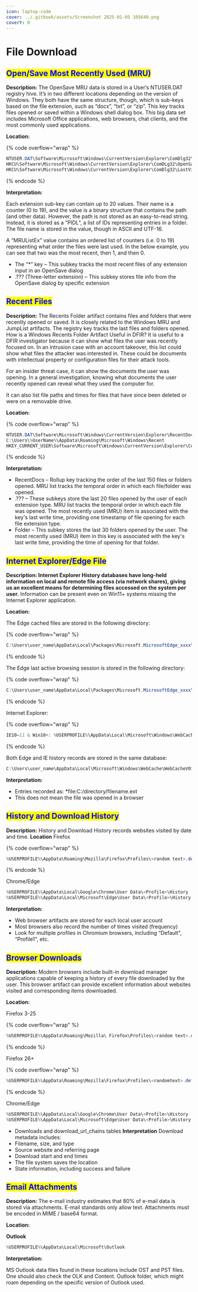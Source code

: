 ```yaml
---
icon: laptop-code
cover: ../.gitbook/assets/Screenshot 2025-01-05 105640.png
coverY: 0
---
```


# File Download

## <mark style="color:blue;">Open/Save Most Recently Used (MRU)</mark>

**Description:** The OpenSave MRU data is stored in a User’s NTUSER.DAT registry hive. It’s in two different locations depending on the version of Windows. They both have the same structure, though, which is sub-keys based on the file extension, such as “docx”, “txt”, or “zip”. This key tracks files opened or saved within a Windows shell dialog box. This big data set includes Microsoft Office applications, web browsers, chat clients, and the most commonly used applications.&#x20;

**Location:**

{% code overflow="wrap" %}
```cs
NTUSER.DAT\Software\Microsoft\Windows\CurrentVersion\Explorer\ComDlg32\OpenSavePIDlMRU
HKCU\Software\Microsoft\Windows\CurrentVersion\Explorer\ComDLg32\OpenSavePidlMRU
HKCU\Software\Microsoft\Windows\CurrentVersion\Explorer\ComDlg32\LastVisitedMRU
```
{% endcode %}

**Interpretation:**

Each extension sub-key can contain up to 20 values. Their name is a counter (0 to 19), and the value is a binary structure that contains the path (and other data). However, the path is not stored as an easy-to-read string. Instead, it is stored as a “PIDL”, a list of IDs representing entries in a folder. The file name is stored in the value, though in ASCII and UTF-16.

A “MRUListEx” value contains an ordered list of counters (i.e. 0 to 19) representing what order the files were last used. In the below example, you can see that two was the most recent, then 1, and then 0.

* The “\*” key – This subkey tracks the most recent files of any extension input in an OpenSave dialog
* .??? (Three-letter extension) – This subkey stores file info from the OpenSave dialog by specific extension

## <mark style="color:blue;">Recent Files</mark>

**Description:** The Recents Folder artifact contains files and folders that were recently opened or saved. It is closely related to the Windows MRU and JumpList artifacts. The registry key tracks the last files and folders opened. How is a Windows Recents Folder Artifact Useful in DFIR? It is useful to a DFIR investigator because it can show what files the user was recently focused on. In an intrusion case with an account takeover, this list could show what files the attacker was interested in. These could be documents with intellectual property or configuration files for their attack tools.

For an insider threat case, it can show the documents the user was opening. In a general investigation, knowing what documents the user recently opened can reveal what they used the computer for.

It can also list file paths and times for files that have since been deleted or were on a removable drive.&#x20;

**Location:**

{% code overflow="wrap" %}
```cs
NTUSER.DAT\Software\Microsoft\Windows\CurrentVersion\Explorer\RecentDocs
C:\Users\%UserName%\AppData\Roaming\Microsoft\Windows\Recent
HKEY_CURRENT_USER\Software\Microsoft\Windows\CurrentVersion\Explorer\ComDlg32\OpenSavePidlMRU
```
{% endcode %}

**Interpretation:**

* RecentDocs – Rollup key tracking the order of the last 150 files or folders opened. MRU list tracks the temporal order in which each file/folder was opened.
* .??? – These subkeys store the last 20 files opened by the user of each extension type. MRU list tracks the temporal order in which each file was opened. The most recently used (MRU) item is associated with the key's last write time, providing one timestamp of file opening for each file extension type.
* Folder – This subkey stores the last 30 folders opened by the user. The most recently used (MRU) item in this key is associated with the key's last write time, providing the time of opening for that folder.

## <mark style="color:blue;">Internet Explorer/Edge File</mark>

**Description: Internet Explorer History databases have long-held information on local and remote file access (via network shares), giving us an excellent means for determining files accessed on the system per user.** Information can be present even on Win11+ systems missing the Internet Explorer application.&#x20;

**Location:**

The Edge cached files are stored in the following directory:

{% code overflow="wrap" %}
```cs
C:\Users\user_name\AppData\Local\Packages\Microsoft.MicrosoftEdge_xxxx\AC\#!001\MicrosoftEdge\Cache\
```
{% endcode %}

The Edge last active browsing session is stored in the following directory:

{% code overflow="wrap" %}
```cs
C:\Users\user_name\AppData\Local\Packages\Microsoft.MicrosoftEdge_xxxx\AC\MicrosoftEdge\User\Default\Recovery\Active\
```
{% endcode %}

Internet Explorer:

{% code overflow="wrap" %}
```cs
IE10–11 & Win10+: %USERPROFILE%\AppData\Local\Microsoft\Windows\WebCache\WebCacheV*.dat
```
{% endcode %}

Both Edge and IE history records are stored in the same database:

```cs
C:\Users\user_name\AppData\Local\Microsoft\Windows\WebCache\WebCacheV01.dat
```

**Interpretation:**

* Entries recorded as: \*file:C:/directory/filename.ext
* This does not mean the file was opened in a browser

## <mark style="color:blue;">History and Download History</mark>

**Description:** History and Download History records websites visited by date and time. **Location** Firefox

{% code overflow="wrap" %}
```cs
%USERPROFILE%\AppData\Roaming\Mozilla\Firefox\Profiles\<random text>.default\places.sqlite
```
{% endcode %}

Chrome/Edge

```cs
%USERPROFILE%\AppData\Local\Google\Chrome\User Data\<Profile>\History
%USERPROFILE%\AppData\Local\Microsoft\Edge\User Data\<Profile>\History
```

**Interpretation:**

* Web browser artifacts are stored for each local user account
* Most browsers also record the number of times visited (frequency)
* Look for multiple profiles in Chromium browsers, including “Default",  “Profile1", etc.

## <mark style="color:blue;">Browser Downloads</mark>

**Description:** Modern browsers include built-in download manager applications capable of keeping a history of every file downloaded by the user. This browser artifact can provide excellent information about websites visited and corresponding items downloaded.&#x20;

**Location:**

Firefox 3-25

{% code overflow="wrap" %}
```cs
%USERPROFILE%\AppData\Roaming\Mozilla\ Firefox\Profiles\<random text>.default\downloads.sqlite
```
{% endcode %}

Firefox 26+

{% code overflow="wrap" %}
```cs
%USERPROFILE%\AppData\Roaming\Mozilla\Firefox\Profiles\<randomtext>.default\places.sqlite- moz_annos table
```
{% endcode %}

Chrome/Edge

```cs
%USERPROFILE%\AppData\Local\Google\Chrome\User Data\<Profile>\History
%USERPROFILE%\AppData\Local\Microsoft\Edge\User Data\<Profile>\History
```

* Downloads and download\_url\_chains tables **Interpretation** Download metadata includes:
* Filename, size, and type
* Source website and referring page
* Download start and end times
* The file system saves the location
* State information, including success and failure

## <mark style="color:blue;">Email Attachments</mark>

**Description:** The e-mail industry estimates that 80% of e-mail data is stored via attachments. E-mail standards only allow text. Attachments must be encoded in MIME / base64 format.&#x20;

**Location:**&#x20;

**Outlook**

```cs
%USERPROFILE%\AppData\Local\Microsoft\Outlook
```

**Interpretation:**

MS Outlook data files found in these locations include OST and PST files. One should also check the OLK and Content. Outlook folder, which might roam depending on the specific version of Outlook used.
